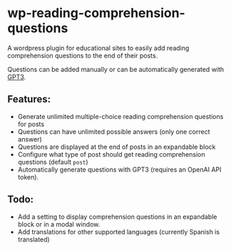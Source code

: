# wp-reading-comprehension-questions
A wordpress plugin for educational sites to easily add reading comprehension questions to the end of their posts.

Questions can be added manually or can be automatically generated with [GPT3](https://openai.com/api/).

## Features:
- Generate unlimited multiple-choice reading comprehension questions for posts
- Questions can have unlimited possible answers (only one correct answer)
- Questions are displayed at the end of posts in an expandable block
- Configure what type of post should get reading comprehension questions (default `post`)
- Automatically generate questions with GPT3 (requires an OpenAI API token).

## Todo:
- Add a setting to display comprehension questions in an expandable block or in a modal window.
- Add translations for other supported languages (currently Spanish is translated)
